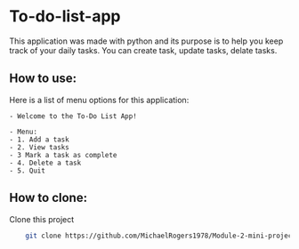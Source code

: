 # To-do-list-app

This application was made with python and its purpose is to help you keep track of your daily tasks. You can create task, update tasks, delate tasks.

## How to use:
Here is a list of menu options for this application:

```
- Welcome to the To-Do List App!

- Menu:
- 1. Add a task
- 2. View tasks
- 3 Mark a task as complete
- 4. Delete a task
- 5. Quit

```

## How to clone:
Clone this project

```bash
    git clone https://github.com/MichaelRogers1978/Module-2-mini-project.git
```